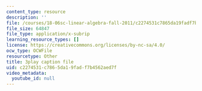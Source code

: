 ```yaml
---
content_type: resource
description: ''
file: /courses/18-06sc-linear-algebra-fall-2011/c2274531c7865da19fadf7b4562aed7f_23LLB9mNJvc.vtt
file_size: 64847
file_type: application/x-subrip
learning_resource_types: []
license: https://creativecommons.org/licenses/by-nc-sa/4.0/
ocw_type: OCWFile
resourcetype: Other
title: 3play caption file
uid: c2274531-c786-5da1-9fad-f7b4562aed7f
video_metadata:
  youtube_id: null
---
```

